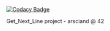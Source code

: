 
[![Codacy Badge](https://api.codacy.com/project/badge/Grade/382d3b73a2dc435980fc938c5ec108c2)](https://app.codacy.com/app/acuD1/Get_Next_Line?utm_source=github.com&utm_medium=referral&utm_content=acuD1/Get_Next_Line&utm_campaign=Badge_Grade_Dashboard)

Get_Next_Line project - arsciand @ 42
